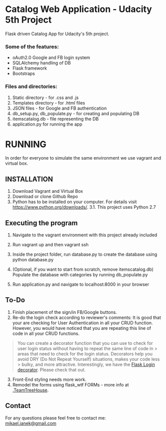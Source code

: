 # Catalog Web Application - Udacity 5th Project
Flask driven Catalog App for Udacity's 5th project.

### Some of the features:
- oAuth2.0 Google and FB login system
- SQLAlchemy handling of DB
- Flask framework
- Bootstraps

### Files and directories:
1. Static directory - for .css and .js 
2. Templates directory - for .html files
3. JSON files - for Google and FB authentication
4. db_setup.py, db_populate.py - for creating and populating DB
5. itemscatalog.db - file representing the DB
6. application.py for running the app


# RUNNING
In order for everyone to simulate the same environment we use vagrant and virtual box.

## INSTALLATION 
  1. Download Vagrant and Virtual Box
  2. Download or clone Github Repo
  3. Python has to be installed on your computer. For details visit https://www.python.org/downloads/. 
    3.1. This project uses Python 2.7
  
## Executing the program
1. Navigate to the vagrant environment with this project already included

2. Run vagrant up and then vagrant ssh

3. Inside the project folder, run database.py to create the database using python database.py

4. (Optional, if you want to start from scratch, remove itemscatalog.db) Populate the database with categories by running db_populate.py 

5. Run application.py and navigate to localhost:8000 in your browser

## To-Do 
1. Finish placement of the sign/in FB/Google buttons.
2. Re-do the login check according to reviewer's comments:
  It is good that your are checking for User Authentication in all your CRUD function. However, you would have noticed that you are repeating this line of code in all your CRUD functions.

> You can create a decorator function that you can use to check for user login status without having to repeat the same line of code in > areas that need to check for the login status. Decorators help you avoid DRY (Do Not Repeat Yourself) situations, makes your code less > bulky, and more attractive. Interestingly, we have the [Flask Login decorator](http://flask.pocoo.org/docs/0.12/patterns/viewdecorators/). Please check that out.

3. Front-End styling needs more work.
4. Remodel the forms using flask_wtf FORMs - more info at [.TeamTreeHouse](https://teamtreehouse.com/library/build-a-social-network-with-flask/takin-names/registration-view).

## Contact
For any questions please feel free to contact me:<br />
mikael.janek@gmail.com
